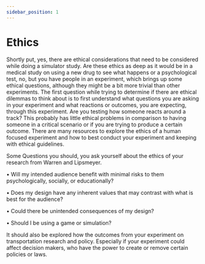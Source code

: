 ```yaml
---
sidebar_position: 1
---
```


# Ethics

Shortly put, yes, there are ethical considerations that need to be considered while doing a simulator study. Are these ethics as deep as it would be in a medical study on using a new drug to see what happens or a psychological test, no, but you have people in an experiment, which brings up some ethical questions, although they might be a bit more trivial than other experiments. The first question while trying to determine if there are ethical dilemmas to think about is to first understand what questions you are asking in your experiment and what reactions or outcomes, you are expecting, through this experiment. Are you testing how someone reacts around a track? This probably has little ethical problems in comparison to having someone in a critical scenario or if you are trying to produce a certain outcome. There are many resources to explore the ethics of a human focused experiment and how to best conduct your experiment and keeping with ethical guidelines. 

Some Questions you should, you ask yourself about the ethics of your research from Warren and Lipsmeyer. 

• Will my intended audience benefit with minimal risks to them psychologically, socially, or educationally?

• Does my design have any inherent values that may contrast with what is best for the audience? 

• Could there be unintended consequences of my design?

• Should I be using a game or simulation?

It should also be explored how the outcomes from your experiment on transportation research and policy. Especially if your experiment could affect decision makers, who have the power to create or remove certain policies or laws. 
